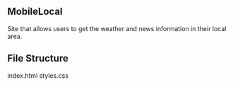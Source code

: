 MobileLocal
-----------

Site that allows users to get the weather and news information in their local area. 

File Structure 
--------------

index.html 
styles.css
